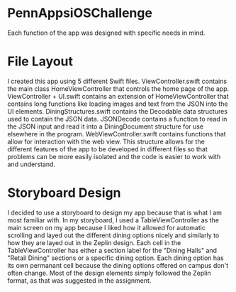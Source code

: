 # PennAppsiOSChallenge

Each function of the app was designed with specific needs in mind.

# File Layout

I created this app using 5 different Swift files. ViewController.swift contains the main class HomeViewController that controls the home page of the app. ViewController + UI.swift contains an extension of HomeViewController that contains long functions like loading images and text from the JSON into the UI elements. DiningStructures.swift contains the Decodable data structures used to contain the JSON data. JSONDecode contains a function to read in the JSON input and read it into a DiningDocument structure for use elsewhere in the program. WebViewController.swift contains functions that allow for interaction with the web view. This structure allows for the different features of the app to be developed in different files so that problems can be more easily isolated and the code is easier to work with and understand.

# Storyboard Design

I decided to use a storyboard to design my app because that is what I am most familiar with. In my storyboard, I used a TableViewController as the main screen on my app because I liked how it allowed for automatic scrolling and layed out the different dining options nicely and similarly to how they are layed out in the Zeplin design. Each cell in the TableViewController has either a section label for the "Dining Halls" and "Retail Dining" sections or a specific dining option. Each dining option has its own permanant cell because the dining options offered on campus don't often change. Most of the design elements simply followed the Zeplin format, as that was suggested in the assignment.
